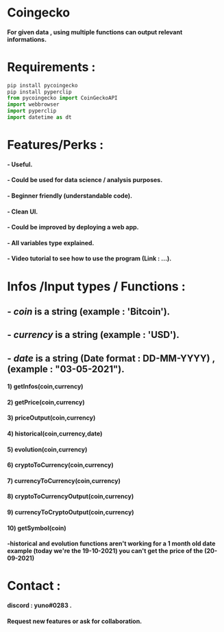 # Coingecko

#### For given **data** , using multiple functions can output relevant informations. 

# Requirements : 

```python
pip install pycoingecko
pip install pyperclip
from pycoingecko import CoinGeckoAPI
import webbrowser
import pyperclip
import datetime as dt
```
# Features/Perks :

#### -  Useful.
#### -  Could be used for data science / analysis purposes.
#### -  Beginner friendly (understandable code).
#### -  Clean UI.
#### -  Could be improved by deploying a web app.
#### -  All variables type explained.
#### -  Video tutorial to see how to use the program (Link : ...).

# Infos /Input types / Functions : 

## -  *coin* is a string (example : 'Bitcoin').
## -  *currency* is a string (example : 'USD').
## -  ***date*** is a string (Date format : DD-MM-YYYY) , (example : "03-05-2021").


####  **1) getInfos(coin,currency)**
####  **2) getPrice(coin,currency)**
####  **3) priceOutput(coin,currency)**
####  **4) historical(coin,currency,date)**
####  **5) evolution(coin,currency)**
####  **6) cryptoToCurrency(coin,currency)**
####  **7) currencyToCurrency(coin,currency)**
####  **8) cryptoToCurrencyOutput(coin,currency)**
####  **9) currencyToCryptoOutput(coin,currency)**
####  **10) getSymbol(coin)**

#### -**historical** and **evolution** functions **aren't working** for a **1 month old** date example (today we're the 19-10-2021) you can't get the price of the (**20-09-2021**)

# Contact : 

#### discord : **yuno#0283** .
#### Request new features or ask for collaboration.
